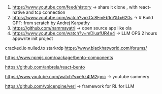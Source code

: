 1) https://www.youtube.com/feed/history -> share it clone , with react-native and tcp connection
2) https://www.youtube.com/watch?v=kCc8FmEb1nY&t=620s -> # Build GPT: from scratch by Andrej Karpathy
3) https://github.com/nammayatri -> open source app like ola 
4) https://www.youtube.com/watch?v=mDluafUR4e4 -> LLM OPS 2 hours
appwrite init project

cracked.io
nulled.to 
starkrdp
https://www.blackhatworld.com/forums/

https://www.npmjs.com/package/bento-components

https://github.com/anbrela/react-bento

https://www.youtube.com/watch?v=e5z4tM2jgnc -> youtube summery


https://github.com/volcengine/verl -> framework for RL for LLM 